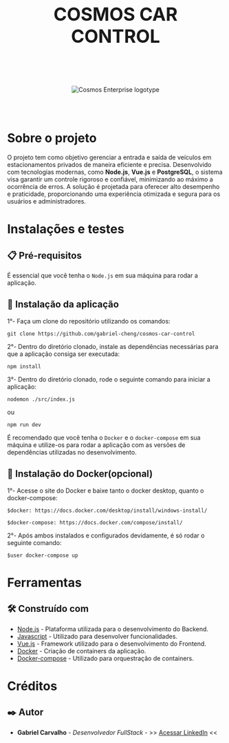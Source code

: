 <p align="center" style="font-size: 42px; font-weight: bolder;">COSMOS CAR CONTROL</p>

<br><br>

<p align="center">
  <img src="https://cosmosenterprise.vercel.app/assets/images/logo/logotipo-800x375.png" alt="Cosmos Enterprise logotype">
</p>

<br><br>

# Sobre o projeto

O projeto tem como objetivo gerenciar a entrada e saída de veículos em estacionamentos privados de maneira eficiente e precisa. Desenvolvido com tecnologias modernas, como **Node.js**, **Vue.js** e **PostgreSQL**, o sistema visa garantir um controle rigoroso e confiável, minimizando ao máximo a ocorrência de erros. A solução é projetada para oferecer alto desempenho e praticidade, proporcionando uma experiência otimizada e segura para os usuários e administradores.

# Instalações e testes

## 📋 Pré-requisitos

É essencial que você tenha o ```Node.js``` em sua máquina para rodar a aplicação.

## 🔧 Instalação da aplicação

1°- Faça um clone do repositório utilizando os comandos:
```
git clone https://github.com/gabriel-cheng/cosmos-car-control
```

2°- Dentro do diretório clonado, instale as dependências necessárias para que a aplicação consiga ser executada:
```
npm install
```
3°- Dentro do diretório clonado, rode o seguinte comando para iniciar a aplicação:
```
nodemon ./src/index.js
```
ou
```
npm run dev
```

É recomendado que você tenha o ```Docker``` e o ```docker-compose``` em sua máquina e utilize-os para rodar a aplicação com as versões de dependências utilizadas no desenvolvimento.

## 🔧 Instalação do Docker(opcional)

1°- Acesse o site do Docker e baixe tanto o docker desktop, quanto o docker-compose:
```
$docker: https://docs.docker.com/desktop/install/windows-install/
```
```
$docker-compose: https://docs.docker.com/compose/install/
```

2°- Após ambos instalados e configurados devidamente, é só rodar o seguinte comando:
```
$user docker-compose up
```

# Ferramentas

## 🛠️ Construído com

* [Node.js](https://nodejs.org/en/) - Plataforma utilizada para o desenvolvimento do Backend.
* [Javascript](https://developer.mozilla.org/pt-BR/docs/Web/JavaScript) - Utilizado para desenvolver funcionalidades.
* [Vue.js](https://vuejs.org/) - Framework utilizado para o desenvolvimento do Frontend.
* [Docker](https://www.docker.com/) - Criação de containers da aplicação.
* [Docker-compose](https://docs.docker.com/compose/) - Utilizado para orquestração de containers.

# Créditos

## ✒️ Autor

* **Gabriel Carvalho** - *Desenvolvedor FullStack* - >> [Acessar LinkedIn](https://linkedin.com/in/gabriel-henrique-ita) <<